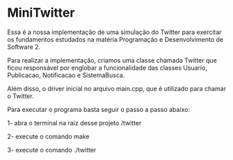 # MiniTwitter

Essa é a nossa implementação de uma simulação do Twitter para exercitar os fundamentos estudados na matéria Programação e Desenvolvimento de Software 2.

Para realizar a implementação, criamos uma classe chamada Twitter que ficou responsável por englobar a funcionalidade das classes Usuario, Publicacao, Notificacao e SistemaBusca.

Além disso, o driver inicial no arquivo main.cpp, que é utilizado para chamar o Twitter.

Para executar o programa basta seguir o passo a passo abaixo:

1- abra o terminal na raiz desse projeto /twitter

2- execute o comando make

3- execute o comando ./twitter

